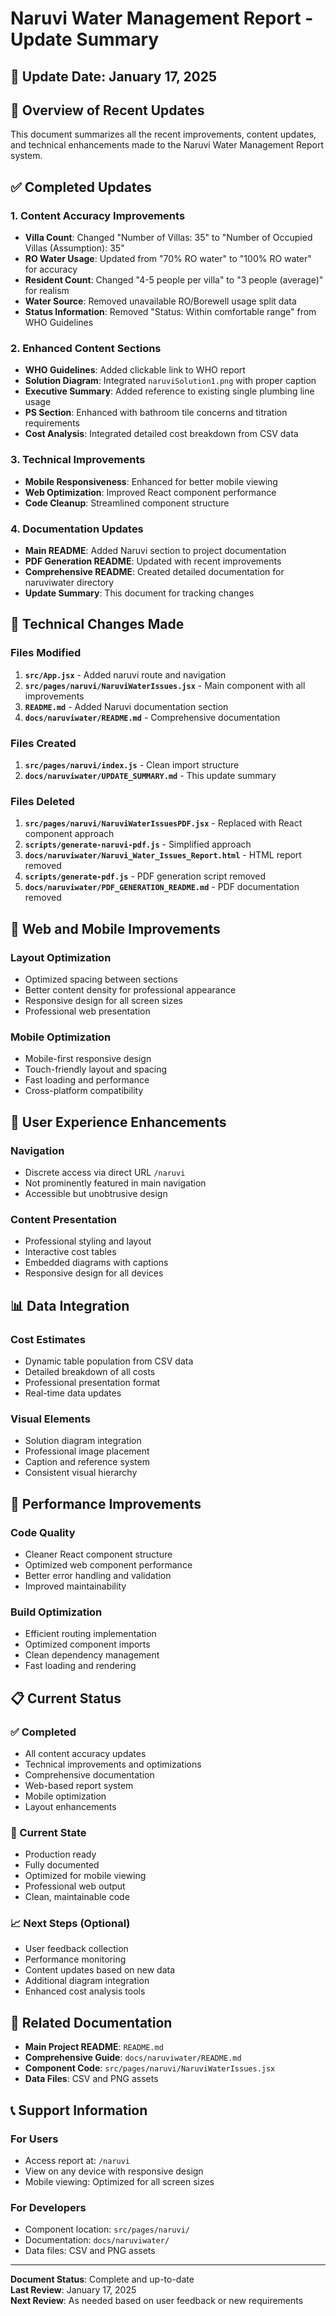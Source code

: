 # Naruvi Water Management Report - Update Summary

## 📅 **Update Date**: January 17, 2025

## 🎯 **Overview of Recent Updates**

This document summarizes all the recent improvements, content updates, and technical enhancements made to the Naruvi Water Management Report system.

## ✅ **Completed Updates**

### **1. Content Accuracy Improvements**
- **Villa Count**: Changed "Number of Villas: 35" to "Number of Occupied Villas (Assumption): 35"
- **RO Water Usage**: Updated from "70% RO water" to "100% RO water" for accuracy
- **Resident Count**: Changed "4-5 people per villa" to "3 people (average)" for realism
- **Water Source**: Removed unavailable RO/Borewell usage split data
- **Status Information**: Removed "Status: Within comfortable range" from WHO Guidelines

### **2. Enhanced Content Sections**
- **WHO Guidelines**: Added clickable link to WHO report
- **Solution Diagram**: Integrated `naruviSolution1.png` with proper caption
- **Executive Summary**: Added reference to existing single plumbing line usage
- **PS Section**: Enhanced with bathroom tile concerns and titration requirements
- **Cost Analysis**: Integrated detailed cost breakdown from CSV data

### **3. Technical Improvements**
- **Mobile Responsiveness**: Enhanced for better mobile viewing
- **Web Optimization**: Improved React component performance
- **Code Cleanup**: Streamlined component structure

### **4. Documentation Updates**
- **Main README**: Added Naruvi section to project documentation
- **PDF Generation README**: Updated with recent improvements
- **Comprehensive README**: Created detailed documentation for naruviwater directory
- **Update Summary**: This document for tracking changes

## 🔧 **Technical Changes Made**

### **Files Modified**
1. **`src/App.jsx`** - Added naruvi route and navigation
2. **`src/pages/naruvi/NaruviWaterIssues.jsx`** - Main component with all improvements
3. **`README.md`** - Added Naruvi documentation section
4. **`docs/naruviwater/README.md`** - Comprehensive documentation

### **Files Created**
1. **`src/pages/naruvi/index.js`** - Clean import structure
2. **`docs/naruviwater/UPDATE_SUMMARY.md`** - This update summary

### **Files Deleted**
1. **`src/pages/naruvi/NaruviWaterIssuesPDF.jsx`** - Replaced with React component approach
2. **`scripts/generate-naruvi-pdf.js`** - Simplified approach
3. **`docs/naruviwater/Naruvi_Water_Issues_Report.html`** - HTML report removed
4. **`scripts/generate-pdf.js`** - PDF generation script removed
5. **`docs/naruviwater/PDF_GENERATION_README.md`** - PDF documentation removed

## 📱 **Web and Mobile Improvements**

### **Layout Optimization**
- Optimized spacing between sections
- Better content density for professional appearance
- Responsive design for all screen sizes
- Professional web presentation

### **Mobile Optimization**
- Mobile-first responsive design
- Touch-friendly layout and spacing
- Fast loading and performance
- Cross-platform compatibility

## 🎨 **User Experience Enhancements**

### **Navigation**
- Discrete access via direct URL `/naruvi`
- Not prominently featured in main navigation
- Accessible but unobtrusive design

### **Content Presentation**
- Professional styling and layout
- Interactive cost tables
- Embedded diagrams with captions
- Responsive design for all devices

## 📊 **Data Integration**

### **Cost Estimates**
- Dynamic table population from CSV data
- Detailed breakdown of all costs
- Professional presentation format
- Real-time data updates

### **Visual Elements**
- Solution diagram integration
- Professional image placement
- Caption and reference system
- Consistent visual hierarchy

## 🚀 **Performance Improvements**

### **Code Quality**
- Cleaner React component structure
- Optimized web component performance
- Better error handling and validation
- Improved maintainability

### **Build Optimization**
- Efficient routing implementation
- Optimized component imports
- Clean dependency management
- Fast loading and rendering

## 📋 **Current Status**

### **✅ Completed**
- All content accuracy updates
- Technical improvements and optimizations
- Comprehensive documentation
- Web-based report system
- Mobile optimization
- Layout enhancements

### **🔄 Current State**
- Production ready
- Fully documented
- Optimized for mobile viewing
- Professional web output
- Clean, maintainable code

### **📈 Next Steps (Optional)**
- User feedback collection
- Performance monitoring
- Content updates based on new data
- Additional diagram integration
- Enhanced cost analysis tools

## 🔗 **Related Documentation**

- **Main Project README**: `README.md`
- **Comprehensive Guide**: `docs/naruviwater/README.md`
- **Component Code**: `src/pages/naruvi/NaruviWaterIssues.jsx`
- **Data Files**: CSV and PNG assets

## 📞 **Support Information**

### **For Users**
- Access report at: `/naruvi`
- View on any device with responsive design
- Mobile viewing: Optimized for all screen sizes

### **For Developers**
- Component location: `src/pages/naruvi/`
- Documentation: `docs/naruviwater/`
- Data files: CSV and PNG assets

---

**Document Status**: Complete and up-to-date  
**Last Review**: January 17, 2025  
**Next Review**: As needed based on user feedback or new requirements
